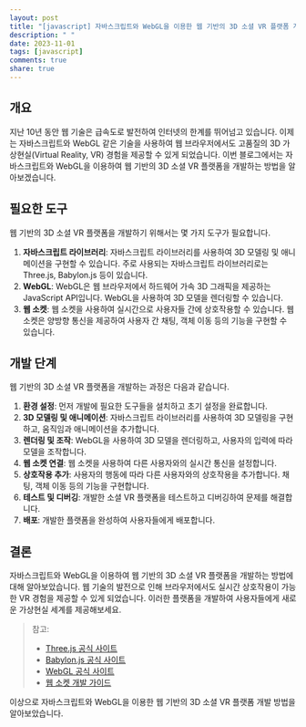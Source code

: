 ```yaml
---
layout: post
title: "[javascript] 자바스크립트와 WebGL을 이용한 웹 기반의 3D 소셜 VR 플랫폼 개발 방법"
description: " "
date: 2023-11-01
tags: [javascript]
comments: true
share: true
---
```


## 개요
지난 10년 동안 웹 기술은 급속도로 발전하여 인터넷의 한계를 뛰어넘고 있습니다. 이제는 자바스크립트와 WebGL 같은 기술을 사용하여 웹 브라우저에서도 고품질의 3D 가상현실(Virtual Reality, VR) 경험을 제공할 수 있게 되었습니다. 이번 블로그에서는 자바스크립트와 WebGL을 이용하여 웹 기반의 3D 소셜 VR 플랫폼을 개발하는 방법을 알아보겠습니다.

## 필요한 도구
웹 기반의 3D 소셜 VR 플랫폼을 개발하기 위해서는 몇 가지 도구가 필요합니다.

1. **자바스크립트 라이브러리**: 자바스크립트 라이브러리를 사용하여 3D 모델링 및 애니메이션을 구현할 수 있습니다. 주로 사용되는 자바스크립트 라이브러리로는 Three.js, Babylon.js 등이 있습니다.
2. **WebGL**: WebGL은 웹 브라우저에서 하드웨어 가속 3D 그래픽을 제공하는 JavaScript API입니다. WebGL을 사용하여 3D 모델을 렌더링할 수 있습니다.
3. **웹 소켓**: 웹 소켓을 사용하여 실시간으로 사용자들 간에 상호작용할 수 있습니다. 웹 소켓은 양방향 통신을 제공하여 사용자 간 채팅, 객체 이동 등의 기능을 구현할 수 있습니다.

## 개발 단계
웹 기반의 3D 소셜 VR 플랫폼을 개발하는 과정은 다음과 같습니다.

1. **환경 설정**: 먼저 개발에 필요한 도구들을 설치하고 초기 설정을 완료합니다.
2. **3D 모델링 및 애니메이션**: 자바스크립트 라이브러리를 사용하여 3D 모델링을 구현하고, 움직임과 애니메이션을 추가합니다.
3. **렌더링 및 조작**: WebGL을 사용하여 3D 모델을 렌더링하고, 사용자의 입력에 따라 모델을 조작합니다.
4. **웹 소켓 연결**: 웹 소켓을 사용하여 다른 사용자와의 실시간 통신을 설정합니다.
5. **상호작용 추가**: 사용자의 행동에 따라 다른 사용자와의 상호작용을 추가합니다. 채팅, 객체 이동 등의 기능을 구현합니다.
6. **테스트 및 디버깅**: 개발한 소셜 VR 플랫폼을 테스트하고 디버깅하여 문제를 해결합니다.
7. **배포**: 개발한 플랫폼을 완성하여 사용자들에게 배포합니다.

## 결론
자바스크립트와 WebGL을 이용하여 웹 기반의 3D 소셜 VR 플랫폼을 개발하는 방법에 대해 알아보았습니다. 웹 기술의 발전으로 인해 브라우저에서도 실시간 상호작용이 가능한 VR 경험을 제공할 수 있게 되었습니다. 이러한 플랫폼을 개발하여 사용자들에게 새로운 가상현실 세계를 제공해보세요.

> 참고: 
> - [Three.js 공식 사이트](https://threejs.org/)
> - [Babylon.js 공식 사이트](https://www.babylonjs.com/)
> - [WebGL 공식 사이트](https://www.khronos.org/webgl/)
> - [웹 소켓 개발 가이드](https://developer.mozilla.org/ko/docs/Web/API/WebSockets_API)

이상으로 자바스크립트와 WebGL을 이용한 웹 기반의 3D 소셜 VR 플랫폼 개발 방법을 알아보았습니다.